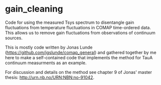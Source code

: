 # gain_cleaning

Code for using the measured Tsys spectrum to disentangle gain fluctuations from temperature fluctuations in COMAP time-ordered data. This allows us to remove gain fluctuations from observations of continuum sources. 

This is mostly code written by Jonas Lunde (https://github.com/jgslunde/comap_general) and gathered together by me here to make a self-contained code that implements the method for TauA continuum measurments as an example.

For discussion and details on the method see chapter 9 of Jonas' master thesis: http://urn.nb.no/URN:NBN:no-91042. 
